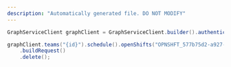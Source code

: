 ```yaml
---
description: "Automatically generated file. DO NOT MODIFY"
---
```

<!-- markdownlint-disable MD041 -->

```java
GraphServiceClient graphClient = GraphServiceClient.builder().authenticationProvider( authProvider ).buildClient();

graphClient.teams("{id}").schedule().openShifts("OPNSHFT_577b75d2-a927-48c0-a5d1-dc984894e7b8")
    .buildRequest()
    .delete();
```
